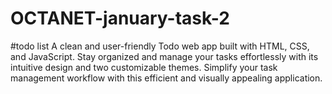 # OCTANET-january-task-2
#todo list
A clean and user-friendly Todo web app built with HTML, CSS, and JavaScript. Stay organized and manage your tasks effortlessly with its intuitive design and two customizable themes. Simplify your task management workflow with this efficient and visually appealing application.
